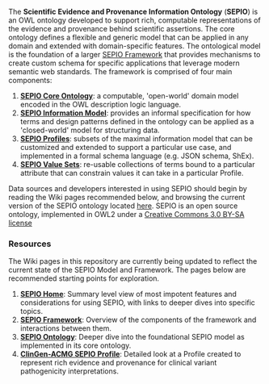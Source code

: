 The **Scientific Evidence and Provenance Information Ontology** (**SEPIO**) is an OWL ontology developed to support rich, computable representations of the evidence and provenance behind scientific assertions. The core ontology defines a flexible and generic model that can be applied in any domain and extended with domain-specific features. The ontological model is the foundation of a larger [SEPIO Framework](https://github.com/monarch-initiative/SEPIO-ontology/wiki/The-SEPIO-Framework) that provides mechanisms to create custom schema for specific applications that leverage modern semantic web standards. The framework is comprised of four main components:

1. **[SEPIO Core Ontology](https://github.com/monarch-initiative/SEPIO-ontology/wiki/The-SEPIO-Ontology)**: a computable, 'open-world' domain model encoded in the OWL description logic language.
2. **[SEPIO Information Model](https://github.com/monarch-initiative/SEPIO-ontology/wiki/The-SEPIO-Information-Model)**: provides an informal specification for how terms and design patterns defined in the ontology can be applied as a 'closed-world' model for structuring data.
3. **[SEPIO Profiles](https://github.com/monarch-initiative/SEPIO-ontology/wiki/SEPIO-Profiles)**: subsets of the maximal information model that can be customized and extended to support a particular use case, and implemented in a formal schema language (e.g. JSON schema, ShEx).
4. **[SEPIO Value Sets](https://github.com/monarch-initiative/SEPIO-ontology/wiki/SEPIO-Value-Sets)**: re-usable collections of terms bound to a particular attribute that can constrain values it can take in a particular Profile.

Data sources and developers interested in using SEPIO should begin by reading the Wiki pages recommended below, and browsing the current version of the SEPIO ontology located [here](https://github.com/monarch-initiative/SEPIO-ontology/blob/master/src/ontology/sepio.owl). SEPIO is an open source ontology, implemented in OWL2 under a [Creative Commons 3.0 BY-SA license](https://creativecommons.org/licenses/by-sa/2.0/)


### Resources
 The Wiki pages  in this  repository are currently being updated to reflect the current state of the SEPIO Model and Framework. The pages below are recommended starting points for exploration.
1. **[SEPIO Home](https://github.com/monarch-initiative/SEPIO-ontology/wiki)**: Summary level view of most impotent features and considerations for using SEPIO, with links to deeper dives  into specific topics.
2. **[SEPIO Framework](https://github.com/monarch-initiative/SEPIO-ontology/wiki/The-SEPIO-Framework)**: Overview of the  components of the framework and interactions between them.
3. **[SEPIO  Ontology](https://github.com/monarch-initiative/SEPIO-ontology/wiki/The-SEPIO-Ontology)**: Deeper dive into the foundational SEPIO model as implemented in its  core  ontology. 
4. **[ClinGen-ACMG SEPIO Profile](https://github.com/monarch-initiative/SEPIO-ontology/wiki/The-ClinGen-ACMG-Variant-Interpretation-Profile)**: Detailed look at a Profile created to represent rich evidence and provenance  for clinical variant pathogenicity interpretations.





